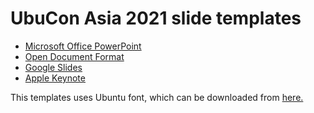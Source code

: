 # UbuCon Asia 2021 slide templates

- [Microsoft Office PowerPoint](./template.pptx)
- [Open Document Format](./template.odp)
- [Google Slides](https://docs.google.com/presentation/d/18Zcvox8Hqf0FrA3NMvNgGpYKJxJENAtU2hLf3NOEB60/copy)
- [Apple Keynote](./template.key)

This templates uses Ubuntu font, which can be downloaded from [here.](https://design.ubuntu.com/font/)

